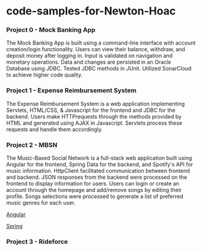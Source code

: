 # code-samples-for-Newton-Hoac
### Project 0 - Mock Banking App

   The Mock Banking App is built using a command-line interface with account creation/login functionality. Users can view their balance, withdraw, and deposit money after logging in. Input is validated on navigation and monetary operations. Data and changes are persisted in an Oracle Database using JDBC. Tested JDBC methods in JUnit. Utilized SonarCloud to achieve higher code quality.

### Project 1 - Expense Reimbursement System

   The Expense Reimbursement System is a web application implementing Servlets, HTML/CSS, & Javascript for the frontend and JDBC for the backend. Users make HTTPrequests through the methods provided by HTML and generated using AJAX in Javascript. Servlets process these requests and handle them accordingly.

### Project 2 - MBSN

   The Music-Based Social Network is a full-stack web application built using Angular for the frontend, Spring Data for the backend, and Spotify's API for music information. HttpClient facilitated communication between frontend and backend. JSON responses from the backend were processed on the frontend to display information for users. Users can login or create an account through the homepage and add/remove songs by editing their profile. Songs selections were processed to generate a list of preferred music genres for each user. 

   [Angular](https://github.com/alexbumpers/project2-angular-ANM)

   [Spring](https://github.com/alexbumpers/project2-java-ANM)

### Project 3 - Rideforce

   
